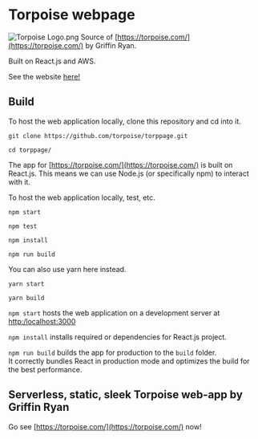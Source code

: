 # Torpoise webpage

![Torpoise Logo.png](https://torpoisebucket.s3-us-west-2.amazonaws.com/torpoiselogo.png)
Source of [https://torpoise.com/](https://torpoise.com/) by Griffin Ryan.

Built on React.js and AWS.

See the website [here!](https://torpoise.com/)

## Build

To host the web application locally, clone this repository and cd into it.

    git clone https://github.com/torpoise/torppage.git

    cd torppage/

The app for [https://torpoise.com/](https://torpoise.com/) is built on React.js.
This means we can use Node.js (or specifically npm) to interact with it.

To host the web application locally, test, etc.

    npm start
    
    npm test

    npm install

    npm run build

You can also use yarn here instead.

    yarn start

    yarn build

`npm start` hosts the web application on a development server at [http:/localhost:3000](http:/localhost:3000)

`npm install` installs required or dependencies for React.js project.

`npm run build` builds the app for production to the `build` folder.<br />
It correctly bundles React in production mode and optimizes the build for the best performance.

## Serverless, static, sleek Torpoise web-app by Griffin Ryan

Go see [https://torpoise.com/](https://torpoise.com/) now!
